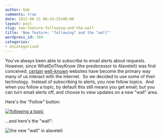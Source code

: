 ```yaml
---
author: Seb
comments: true
date: 2012-06-21 06:43:23+00:00
layout: post
slug: new-feature-following-and-the-wall
title: 'New feature: "following" and the "wall"'
wordpress_id: 369
categories:
- Uncategorised
---
```


You've always been able to subscribe to email alerts about requests.  However, since WhatDoTheyKnow (the predecessor to Alaveteli) was first conceived, [certain](http://www.facebook.com) [well-known](http://twitter.com) websites have become the primary way many of us interact with the internet.  So we decided to use some of their technology.  Instead of subscribing to alerts, you now follow topics.  And when you follow a topic, by default this still means you get email; but you can turn email alerts off, and choose to view updates on a new "wall" area.

Here's the _"Follow"_ button:

[![following a topic](http://blogs.mysociety.org/alaveteliorg/files/2012/06/boring.png)](http://blogs.mysociety.org/alaveteliorg/files/2012/06/boring.png)

...and here's the "wall":

![the new "wall" in alaveteli](http://blogs.mysociety.org/alaveteliorg/files/2012/06/wall.png)
